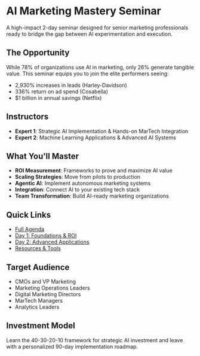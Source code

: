 # AI Marketing Mastery Seminar

A high-impact 2-day seminar designed for senior marketing professionals ready to bridge the gap between AI experimentation and execution.

## The Opportunity

While 78% of organizations use AI in marketing, only 26% generate tangible value. This seminar equips you to join the elite performers seeing:
- 2,930% increases in leads (Harley-Davidson)
- 336% return on ad spend (Cosabella)
- $1 billion in annual savings (Netflix)

## Instructors

- **Expert 1**: Strategic AI Implementation & Hands-on MarTech Integration
- **Expert 2**: Machine Learning Applications & Advanced AI Systems

## What You'll Master

- **ROI Measurement**: Frameworks to prove and maximize AI value
- **Scaling Strategies**: Move from pilots to production
- **Agentic AI**: Implement autonomous marketing systems
- **Integration**: Connect AI to your existing tech stack
- **Team Transformation**: Build AI-ready marketing organizations

## Quick Links

- [Full Agenda](agenda.md)
- [Day 1: Foundations & ROI](day1/)
- [Day 2: Advanced Applications](day2/)
- [Resources & Tools](resources/)

## Target Audience

- CMOs and VP Marketing
- Marketing Operations Leaders
- Digital Marketing Directors
- MarTech Managers
- Analytics Leaders

## Investment Model

Learn the 40-30-20-10 framework for strategic AI investment and leave with a personalized 90-day implementation roadmap.